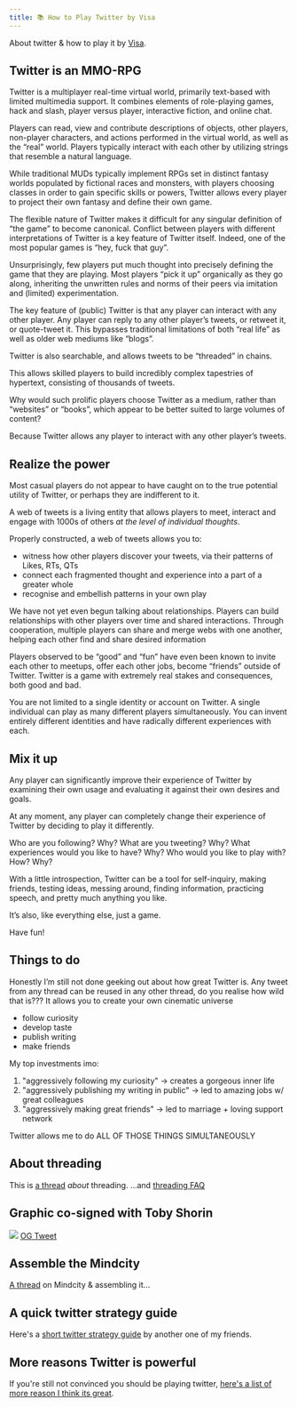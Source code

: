 ```yaml
---
title: 📚 How to Play Twitter by Visa
---
```


About twitter & how to play it by [Visa](https://twitter.com/visakanv).

## Twitter is an MMO-RPG
Twitter is a multiplayer real-time virtual world, primarily text-based with limited multimedia support. It combines elements of role-playing games, hack and slash, player versus player, interactive fiction, and online chat.


Players can read, view and contribute descriptions of objects, other players, non-player characters, and actions performed in the virtual world, as well as the “real” world. Players typically interact with each other by utilizing strings that resemble a natural language.


While traditional MUDs typically implement RPGs set in distinct fantasy worlds populated by fictional races and monsters, with players choosing classes in order to gain specific skills or powers, Twitter allows every player to project their own fantasy and define their own game.


The flexible nature of Twitter makes it difficult for any singular definition of “the game” to become canonical. Conflict between players with different interpretations of Twitter is a key feature of Twitter itself. Indeed, one of the most popular games is “hey, fuck that guy”.


Unsurprisingly, few players put much thought into precisely defining the game that they are playing. Most players “pick it up” organically as they go along, inheriting the unwritten rules and norms of their peers via imitation and (limited) experimentation.


The key feature of (public) Twitter is that any player can interact with any other player. Any player can reply to any other player’s tweets, or retweet it, or quote-tweet it. This bypasses traditional limitations of both “real life” as well as older web mediums like “blogs”.


Twitter is also searchable, and allows tweets to be “threaded” in chains. 

This allows skilled players to build incredibly complex tapestries of hypertext, consisting of thousands of tweets.


Why would such prolific players choose Twitter as a medium, rather than “websites” or “books”, which appear to be better suited to large volumes of content?

Because Twitter allows any player to interact with any other player’s tweets.

## Realize the power
Most casual players do not appear to have caught on to the true potential utility of Twitter, or perhaps they are indifferent to it. 

A web of tweets is a living entity that allows players to meet, interact and engage with 1000s of others *at the level of individual thoughts*.


Properly constructed, a web of tweets allows you to:

- witness how other players discover your tweets, via their patterns of Likes, RTs, QTs
- connect each fragmented thought and experience into a part of a greater whole
- recognise and embellish patterns in your own play


We have not yet even begun talking about relationships. Players can build relationships with other players over time and shared interactions. Through cooperation, multiple players can share and merge webs with one another, helping each other find and share desired information


Players observed to be “good” and “fun” have even been known to invite each other to meetups, offer each other jobs, become “friends” outside of Twitter. Twitter is a game with extremely real stakes and consequences, both good and bad.


You are not limited to a single identity or account on Twitter. A single individual can play as many different players simultaneously. You can invent entirely different identities and have radically different experiences with each.

## Mix it up

Any player can significantly improve their experience of Twitter by examining their own usage and evaluating it against their own desires and goals.


At any moment, any player can completely change their experience of Twitter by deciding to play it differently.


Who are you following? Why?
What are you tweeting? Why?
What experiences would you like to have? Why?
Who would you like to play with? How? Why?


With a little introspection, Twitter can be a tool for self-inquiry, making friends, testing ideas, messing around, finding information, practicing speech, and pretty much anything you like.

It’s also, like everything else, just a game.

Have fun!

## Things to do
Honestly I’m still not done geeking out about how great Twitter is. Any tweet from any thread can be reused in any other thread, do you realise how wild that is??? It allows you to create your own cinematic universe


- follow curiosity
- develop taste
- publish writing
- make friends

My top investments imo:

1. "aggressively following my curiosity" -> creates a gorgeous inner life
2. "aggressively publishing my writing in public" -> led to amazing jobs w/ great colleagues
3. "aggressively making great friends" -> led to marriage + loving support network

Twitter allows me to do ALL OF THOSE THINGS SIMULTANEOUSLY

## About threading
This is [a thread](https://twitter.com/visakanv/status/986554117790228480) *about* threading.
...and [threading FAQ](https://twitter.com/visakanv/status/1117341290474008578
)


## Graphic co-signed with Toby Shorin
![](https://i.imgur.com/Tsk2hd5.png)
[OG Tweet](https://twitter.com/tobyshorin/status/1131619923082526720
)

## Assemble the Mindcity
[A thread](https://twitter.com/visakanv/status/1146216323573174272
) on Mindcity & assembling it...

## A quick twitter strategy guide
Here's a [short twitter strategy guide](https://twitter.com/visakanv/status/1193049948939358208) by another one of my friends.

## More reasons Twitter is powerful
If you're still not convinced you should be playing twitter, [here's a list of more reason I think its great](https://twitter.com/visakanv/status/1343097932426354688
).
